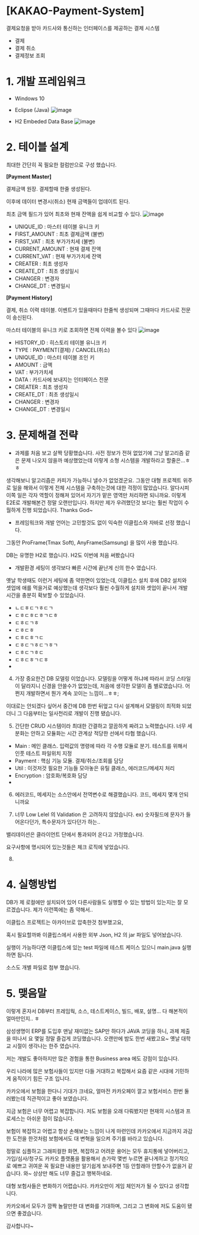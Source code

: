 # [KAKAO-Payment-System]
결제요청을 받아 카드사와 통신하는 인터페이스를 제공하는 결제 시스템
 - 결제
 - 결제 취소
 - 결제정보 조회



# 1. 개발 프레임워크
 - Windows 10
 - Eclipse (Java)
![image](https://user-images.githubusercontent.com/83941428/117798854-81561500-b28c-11eb-84d6-843803d1917f.png)

 - H2 Embeded Data Base
![image](https://user-images.githubusercontent.com/83941428/117798966-9d59b680-b28c-11eb-821a-a19f950325b5.png)



# 2. 테이블 설계

최대한 간단히 꼭 필요한 컬럼만으로 구성 했습니다.


**[Payment Master]**

결제금액 원장. 결제할때 한줄 생성된다.

이후에 데이터 변경시(취소) 현재 금액들이 업데이트 된다.

최초 금액 필드가 있어 최초와 현재 잔액을 쉽게 비교할 수 있다.
![image](https://user-images.githubusercontent.com/83941428/117798259-eb21ef00-b28b-11eb-860b-83c594d71eb4.png)
 - UNIQUE_ID : 마스터 테이블 유니크 키
 - FIRST_AMOUNT : 최초 결제금액 (불변)
 - FIRST_VAT : 최초 부가가치세 (불변)
 - CURRENT_AMOUNT : 현재 결제 잔액
 - CURRENT_VAT : 현재 부가가치세 잔액
 - CREATER : 최초 생성자
 - CREATE_DT : 최초 생성일시
 - CHANGER : 변경자
 - CHANGE_DT : 변경일시


**[Payment History]**

결제, 취소 이력 테이블. 이벤트가 있을때마다 한줄씩 생성되며 그때마다 카드사로 전문이 송신된다.

마스터 테이블의 유니크 키로 조회하면 전체 이력을 볼수 있다
![image](https://user-images.githubusercontent.com/83941428/117800439-19083300-b28e-11eb-9c0d-d436b442b6c3.png)
 - HISTORY_ID : 히스토리 테이블 유니크 키
 - TYPE : PAYMENT(결제) / CANCEL(취소)
 - UNIQUE_ID : 마스터 테이블 조인 키
 - AMOUNT : 금액
 - VAT : 부가가치세
 - DATA : 카드사에 보내지는 인터페이스 전문
 - CREATER : 최초 생성자
 - CREATE_DT : 최초 생성일시
 - CHANGER : 변경자
 - CHANGE_DT : 변경일시



# 3. 문제해결 전략
- 과제를 처음 보고 살짝 당황했습니다. 사전 정보가 전혀 없었기에 그냥 알고리즘 같은 문제 나오지 않을까 예상했었는데 이렇게 소형 시스템을 개발하라고 할줄은...ㅎㅎ

생각해보니 알고리즘은 카피가 가능하니 낼수가 없었겠군요.
그동안 대형 프로젝트 위주로 일을 해와서 이렇게 전체 시스템을 구축하는것에 대한 걱정이 많았습니다.
알다시피 이쪽 일은 각자 역할이 정해져 있어서 자기가 맡은 영역만 처리하면 되니까요. 이렇게 E2E로 개발해본건 정말 오랜만입니다.
하지만 제가 우려했던것 보다는 훨씬 작업이 수월하게 진행 되었습니다. Thanks God~

- 프레임워크와 개발 언어는 고민할것도 없이 익숙한 이클립스와 자바로 선정 했습니다.

그동안 ProFrame(Tmax Soft), AnyFrame(Samsung) 을 많이 사용 했습니다.

DB는 유명한 H2로 했습니다. H2도 이번에 처음 써봤습니다
- 개발환경 세팅이 생각보다 빠른 시간에 끝난게 신의 한수 였습니다.

옛날 학생때도 이런거 세팅에 좀 약한면이 있었는데, 이클립스 설치 후에 DB2 설치와 셋업에 애를 먹을거로 예상했는데 생각보다 훨씬 수월하게 설치와 셋업이 끝나서 개발 시간을 충분히 확보할 수 있었습니다.
- ㄴㄷㅎㄷㄱㅎㄷㄱ
- ㄷㅎㄷㅎㄷㅎㄱㄷㅎ
- ㄷㅎㄷㄱㅎ
- ㄷㅎㄷㅎ
- ㄷㅎㄷㅎㄱㄷ
- ㄷㅎㄷㄱㅎㄷㄱㅎㄱ
- ㄷㅎㄷㄱㅎㄷ
- ㄷㅎㄷㅎㄱㄷㅎ
- 


 
4. 가장 중요한건 DB 모델링 이었습니다. 모델링을 어떻게 하냐에 따라서 코딩 스타일이 달라지니 신경을 안쓸수가 없었는데, 처음에 생각한 모델이 좀 별로였습니다. 어쩐지 개발하면서 뭔가 계속 꼬이는 느낌이...ㅎㅎ;

이대로는 안되겠다 싶어서 중간에 DB 한번 뒤엎고 다시 설계해서 모델링이 최적화 되었더니 그 다음부터는 일사천리로 개발이 진행 됐습니다.

5. 간단한 CRUD 시스템이라 최대한 간결하고 깔끔하게 짜려고 노력했습니다. 너무 세분화는 안하고 모듈화는 시간 관계상 적당한 선에서 타협 했습니다.

 - Main : 메인 클래스. 입력값의 명령에 따라 각 수행 모듈로 분기. 테스트를 위해서 인풋 테스트 파일위치 지정
 - Payment : 핵심 기능 모듈. 결제/취소/조회를 담당
 - Util : 이것저것 필요한 기능들 모아놓은 유틸 클래스, 에러코드/메세지 처리
 - Encryption : 암호화/복호화 담당
 - 

6. 에러코드, 메세지는 소스안에서 전역변수로 해결했습니다. 코드, 메세지 몇개 안되니까요

7. 너무 Low Lelel 의 Validation 은 고려하지 않았습니다. ex) 숫자필드에 문자가 들어온다던가, 특수문자가 있다던가 하는..

밸리데이션은 클라이언트 단에서 통과되어 온다고 가정했습니다.

요구사항에 명시되어 있는것들은 체크 로직에 넣었습니다.

8. 



# 4. 실행방법
DB가 제 로컬에만 설치되어 있어 다른사람들도 실행할 수 있는 방법이 있는지는 잘 모르겠습니다. 제가 이런쪽에는 좀 약해서..

이클립스 프로젝트는 아카이브로 압축한것 첨부했고요,

혹시 필요할까봐 이클립스에서 사용한 외부 Json, H2 의 jar 파일도 넣어놨습니다.

실행이 가능하다면 이클립스에 있는 test 파일에 테스트 케이스 있으니 main.java 실행하면 됩니다.

소스도 개별 파일로 첨부 했습니다.



# 5. 맺음말
이렇게 혼자서 DB부터 프레임웍, 소스, 테스트케이스, 빌드, 배포, 설명... 다 해본적이 얼마만인지.. ㅎ

삼성생명이 ERP를 도입후 맨날 재미없는 SAP만 하다가 JAVA 코딩을 하니, 과제 제출을 떠나서 요 몇일 정말 즐겁게 코딩했습니다. 오랜만에 밤도 한번 새봤고요~ 옛날 대학교 시절이 생각나는 한주 였습니다.

저는 개발도 좋아하지만 많은 경험을 통한 Business area 에도 강점이 있습니다.

우리 나라에 많은 보험사들이 있지만 다들 거대하고 복잡해서 요즘 같은 시대에 기민하게 움직이기 힘든 구조 입니다.

카카오에서 보험을 한다니 기대가 크네요, 얼마전 카카오페이 깔고 보험서비스 한번 둘러봤는데 직관적이고 좋아 보였습니다.

지금 보험은 너무 어렵고 복잡합니다. 저도 보험을 오래 다뤄봤지만 현재의 시스템과 프로세스는 아쉬운 점이 많습니다.

보험이 복잡하고 어렵고 항상 손해보는 느낌이 나게 마련인데 카카오에서 지금까지 과감한 도전을 한것처럼 보험에서도 대 변혁을 일으켜 주기를 바라고 있습니다.

정말로 심플하고 그래피컬한 화면, 복잡하고 어려운 용어는 모두 휴지통에 넣어버리고, 가입/심사/청구도 카카오 플랫폼을 활용해서 손가락 몇번 누르면 끝나게하고 정기적으로 예쁘고 귀여운 꼭 필요한 내용만 알기쉽게 보내주면 1등 안할래야 안할수가 없을거 같습니다. 와~ 상상만 해도 너무 즐겁고 행복하네요.

대형 보험사들은 변화하기 어렵습니다. 카카오만이 게임 체인저가 될 수 있다고 생각합니다.

카카오에서 모두가 깜짝 놀랄만한 대 변화를 기대하며, 그리고 그 변화에 저도 도움이 됐으면 좋겠습니다.


감사합니다~
